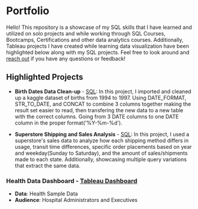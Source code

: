 # Portfolio

Hello! This repository is a showcase of my SQL skills that I have learned and utilized on solo projects and while working through SQL Courses, Bootcamps, Certifications and other data analytics courses. Additionally, Tableau projects I have created while learning data visualization have been highlighted below along with my SQL projects. 
Feel free to look around and [reach out](https://www.linkedin.com/in/sabastian-moselle-8b5362206/) if you have any questions or feedback!

## Highlighted Projects

* **Birth Dates Data Clean-up** -  [SQL](https://github.com/SabastianMoselle/SQL-Portfolio/blob/main/Birth_Dates): In this project, I imported and cleaned up a kaggle dataset of births from 1994 to 1997. Using DATE_FORMAT, STR_TO_DATE, and CONCAT to combine 3 columns together making the result set easier to read, then transfering the new data to a new table with the correct columns. Going from 3 DATE columns to one DATE column in the proper format('%Y-%m-%d').
  
*  **Superstore Shipping and Sales Analysis** - [SQL](https://github.com/SabastianMoselle/SQL-Portfolio/blob/main/Superstore_Dateset): In this project, I used a superstore's sales data to analyze how each shipping method differs in usage, transit time differences, specific order placements based on year and weekday(Sunday to Saturday), and the amount of sales/shipments made to each state. Additionally, showcasing multiple query variations that extract the same data. 


### Health Data Dashboard - [Tableau Dashboard](https://public.tableau.com/views/HealthcareData_16949079292280/Dashboard1?:language=en-US&publish=yes&:display_count=n&:origin=viz_share_link)
* **Data**: Health Sample Data
* **Audience**: Hospital Administrators and Executives
